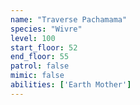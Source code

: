 ```yaml
---
name: "Traverse Pachamama"
species: "Wivre"
level: 100
start_floor: 52
end_floor: 55
patrol: false
mimic: false
abilities: ['Earth Mother']
---
```

